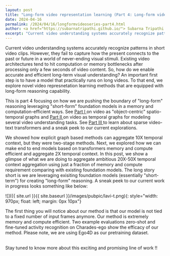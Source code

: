 ```yaml
---
layout: post
title: "Long-form video representation learning (Part 4: Long-form video reasoning with 50X temporal context aggregation)"
date: 2024-04-16
permalink: /2024/04/16/longformvideoseries-part4.html
author: <a href="https://subarnatripathi.github.io/"> Subarna Tripathi </a>
excerpt: "Current video understanding systems accurately recognize patterns in short video clips, but fails to process a video content over a few seconds due to computation and memory bottleneck. We propose a video representation method based on a spatio-temporal graph learning (SPELL) to equip it with long-term reasoning ability... "  
---
```




Current video understanding systems accurately recognize patterns in short video clips. 
However, they fail to capture how the present connects to the past or future in a world of never-ending visual stimuli. 
Existing video architectures tend to hit computation or memory bottlenecks after processing only a few seconds of video content. 
So, how do we enable accurate and efficient long-term visual understanding? An important first step is to have a model that practically 
runs on long videos. To that end, we explore novel video represnetation learning methods that are equipped with long-form reasoning capability. 

This is part 4 focusing on how we are pushing the boundary of "long-form" reasoning leveraging "short-form" foundation models in a memory and computation-efficient ways. 
See <a href="https://intelailabpage.github.io/2024/04/16/longformvideoseries-part1.html"> Part I </a> on video as "object-centric" spatio-temporal graphs and <a href="https://intelailabpage.github.io/2024/04/16/longformvideoseries-part2.html"> Part II </a> on video as temporal graphs for modeling several video understanding tasks. 
See <a href="https://intelailabpage.github.io/2024/04/16/longformvideoseries-part3.html"> Part III </a> to learn about sparse video-text transformers and a sneak peek to our current explorations. 


<p>
We showed how explicit graph based methods can aggregate 10X temporal context, but they were two-stage methods. Next, we explored how we can make end to end models based on transformers memory and compute efficient and aggregate 2X temporal context. In this post, we show a glimpse of what we are doing to aggregate ambitious 20X-50X temporal context aggregation using just a fraction of memory and compute requirement comparing with existing foundation models. The long story short is we are leveraging exisiting foundation models (essentially "short-term") for creating "long-form" reasoning. A sneak peek to our current work in progress looks something like below:

![]({{ site.url }}{{ site.baseurl }}/images/pubpic/lavi-t.png){: style="width: 970px; float: left; margin: 0px 10px"}  

The first thing you will notice about our method is that our model is not tied to a fixed number of input frames anymore. Our method is extremely memory and compute efficient. Two example evaluations zero-shot and fine-tuned activity recognition on Charades-ego show the efficacy of our method. Please note, we are using Ego4D as our pretraining dataset. 

<br>
Stay tuned to know more about this exciting and promising line of work !!

  
</p>
